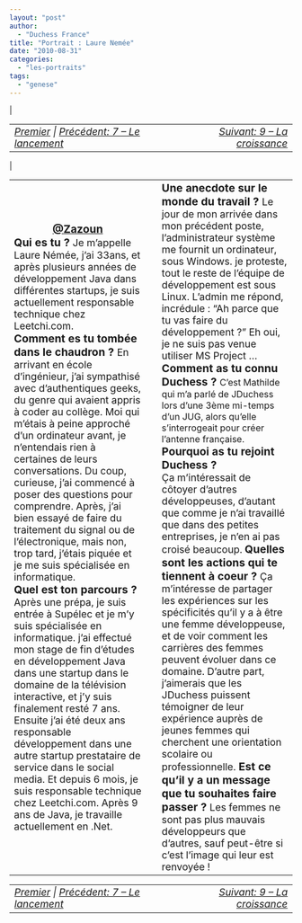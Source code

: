 ```yaml
---
layout: "post"
author: 
  - "Duchess France"
title: "Portrait : Laure Nemée"
date: "2010-08-31"
categories: 
  - "les-portraits"
tags: 
  - "genese"
---
```


| <table border="0" width="100%"><tbody><tr><td style="font-size: 110%; font-style: italic; text-align: left;"><a href="http://www.duchess-france.org/rencontre-a-devoxx/">Premier</a> | <a href="http://www.duchess-france.org/le-lancement/">Précédent: 7 – Le lancement</a></td><td style="font-size: 110%; font-style: italic; text-align: right;"><a href="http://www.duchess-france.org/la-croissance/">Suivant: 9 – La croissance</a></td></tr></tbody></table> |

<table border="0" width="100%"><tbody><tr><td width="33%"><div style="margin-right: 10px;"><div style="margin: 0; padding: 0; text-align: center;"><span style="font-size: 120%; font-weight: bold; color: #3366ff;"><a href="http://twitter.com/Zazoun">@Zazoun</a></span></div><span style="font-size: 120%; font-weight: bold;">Qui es tu ? </span><span style="font-size: 110%;">Je m’appelle Laure Némée, j’ai 33ans, et après plusieurs années de développement Java dans différentes startups, je suis actuellement responsable technique chez Leetchi.com.</span><div></div><span style="font-size: 120%; font-weight: bold;">Comment es tu tombée dans le chaudron ? </span><span style="font-size: 110%;">En arrivant en école d’ingénieur, j’ai sympathisé avec d’authentiques geeks, du genre qui avaient appris à coder au collège. Moi qui m’étais à peine approché d’un ordinateur avant, je n’entendais rien à certaines de leurs conversations. Du coup, curieuse, j’ai commencé à poser des questions pour comprendre. Après, j’ai bien essayé de faire du traitement du signal ou de l’électronique, mais non, trop tard, j’étais piquée et je me suis spécialisée en informatique.</span><div></div><span style="font-size: 120%; font-weight: bold;">Quel est ton parcours ?</span><div></div><span style="font-size: 110%;">Après une prépa, je suis entrée à Supélec et je m’y suis spécialisée en informatique. j’ai effectué mon stage de fin d’études en développement Java dans une startup dans le domaine de la télévision interactive, et j’y suis finalement resté 7 ans. Ensuite j’ai été deux ans responsable développement dans une autre startup prestataire de service dans le social media. Et depuis 6 mois, je suis responsable technique chez Leetchi.com. Après 9 ans de Java, je travaille actuellement en .Net.</span><div></div></div></td><td width="66%"><div style="margin-left: 10px;"><span style="font-size: 120%; font-weight: bold;">Une anecdote sur le monde du travail ? </span><span style="font-size: 110%;">Le jour de mon arrivée dans mon précédent poste, l’administrateur système me fournit un ordinateur, sous Windows. je proteste, tout le reste de l’équipe de développement est sous Linux. L’admin me répond, incrédule : “Ah parce que tu vas faire du développement ?” Eh oui, je ne suis pas venue utiliser MS Project …</span></div><div style="margin-left: 10px;"><span style="font-size: 120%; font-weight: bold;">Comment as tu connu Duchess ? </span><span style="font-size: 100%;"><span style="font-size: 100%;">C’est Mathilde qui m’a parlé de JDuchess lors d’une 3ème mi-temps d’un JUG, alors qu’elle s’interrogeait pour créer l’antenne française.<div></div><span style="font-size: 120%; font-weight: bold;">Pourquoi as tu rejoint Duchess ? </span><span style="font-size: 110%;">Ça m’intéressait de côtoyer d’autres développeuses, d’autant que comme je n’ai travaillé que dans des petites entreprises, je n’en ai pas croisé beaucoup.</span> <span style="font-size: 100%;"><span style="font-size: 120%; font-weight: bold;">Quelles sont les actions qui te tiennent à coeur ? </span><span style="font-size: 110%;">Ça m’intéresse de partager les expériences sur les spécificités qu’il y a à être une femme développeuse, et de voir comment les carrières des femmes peuvent évoluer dans ce domaine. </span><span style="font-size: 110%;">D’autre part, j’aimerais que les JDuchess puissent témoigner de leur expérience auprès de jeunes femmes qui cherchent une orientation scolaire ou professionnelle.</span></span></span></span><span style="font-size: 120%; font-weight: bold;"> Est ce qu’il y a un message que tu souhaites faire passer ? </span><span style="font-size: 110%;">Les femmes ne sont pas plus mauvais développeurs que d’autres, sauf peut-être si c’est l’image qui leur est renvoyée !</span><div></div></div></td></tr></tbody></table>

<table border="0" width="100%"><tbody><tr><td style="font-size: 110%; font-style: italic; text-align: left;"><a href="http://www.duchess-france.org/rencontre-a-devoxx/">Premier</a> | <a href="http://www.duchess-france.org/le-lancement/">Précédent: 7 – Le lancement</a></td><td style="font-size: 110%; font-style: italic; text-align: right;"><a href="http://www.duchess-france.org/la-croissance/">Suivant: 9 – La croissance</a></td></tr></tbody></table>
